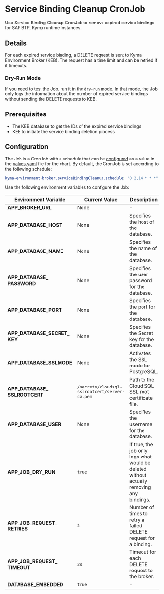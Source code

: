 # Service Binding Cleanup CronJob

Use Service Binding Cleanup CronJob to remove expired service bindings for SAP BTP, Kyma runtime instances.

## Details

For each expired service binding, a DELETE request is sent to Kyma Environment Broker (KEB). The request has a time limit and can be retried if it timeouts.

### Dry-Run Mode

If you need to test the Job, run it in the `dry-run` mode.
In that mode, the Job only logs the information about the number of expired service bindings without sending the DELETE requests to KEB.

## Prerequisites

* The KEB database to get the IDs of the expired service bindings
* KEB to initiate the service binding deletion process

## Configuration

The Job is a CronJob with a schedule that can be [configured](https://kubernetes.io/docs/concepts/workloads/controllers/cron-jobs/#cron-schedule-syntax) as a value in the [values.yaml](../../resources/keb/values.yaml) file for the chart.
By default, the CronJob is set according to the following schedule:
```yaml  
kyma-environment-broker.serviceBindingCleanup.schedule: "0 2,14 * * *"
```

Use the following environment variables to configure the Job:

| Environment Variable | Current Value | Description |
|---------------------|------------------------------|---------------------------------------------------------------|
| **APP_BROKER_URL** | None | - |
| **APP_DATABASE_HOST** | None | Specifies the host of the database. |
| **APP_DATABASE_NAME** | None | Specifies the name of the database. |
| **APP_DATABASE_&#x200b;PASSWORD** | None | Specifies the user password for the database. |
| **APP_DATABASE_PORT** | None | Specifies the port for the database. |
| **APP_DATABASE_SECRET_&#x200b;KEY** | None | Specifies the Secret key for the database. |
| **APP_DATABASE_SSLMODE** | None | Activates the SSL mode for PostgreSQL. |
| **APP_DATABASE_&#x200b;SSLROOTCERT** | <code>/secrets/cloudsql-sslrootcert/server-ca.pem</code> | Path to the Cloud SQL SSL root certificate file. |
| **APP_DATABASE_USER** | None | Specifies the username for the database. |
| **APP_JOB_DRY_RUN** | <code>true</code> | If true, the job only logs what would be deleted without actually removing any bindings. |
| **APP_JOB_REQUEST_&#x200b;RETRIES** | <code>2</code> | Number of times to retry a failed DELETE request for a binding. |
| **APP_JOB_REQUEST_&#x200b;TIMEOUT** | <code>2s</code> | Timeout for each DELETE request to the broker. |
| **DATABASE_EMBEDDED** | <code>true</code> | - |
